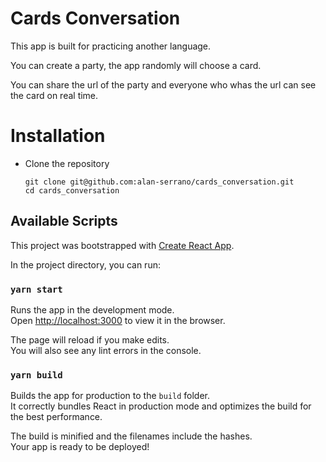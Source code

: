 # Cards Conversation

This app is built for practicing another language.

You can create a party, the app randomly will choose a card.

You can share the url of the party and everyone who whas the url can see the card on real time.

# Installation

* Clone the repository
    ```
    git clone git@github.com:alan-serrano/cards_conversation.git
    cd cards_conversation
    ```

## Available Scripts

This project was bootstrapped with [Create React App](https://github.com/facebook/create-react-app).

In the project directory, you can run:

### `yarn start`

Runs the app in the development mode.<br />
Open [http://localhost:3000](http://localhost:3000) to view it in the browser.

The page will reload if you make edits.<br />
You will also see any lint errors in the console.

### `yarn build`

Builds the app for production to the `build` folder.<br />
It correctly bundles React in production mode and optimizes the build for the best performance.

The build is minified and the filenames include the hashes.<br />
Your app is ready to be deployed!
